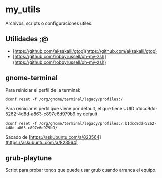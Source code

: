 # my_utils

Archivos, scripts o configuraciones utiles.

## Utilidades ;@

- [https://github.com/aksakalli/gtop](https://github.com/aksakalli/gtop)
- [https://github.com/robbyrussell/oh-my-zsh](https://github.com/robbyrussell/oh-my-zsh)

## gnome-terminal

Para reiniciar el perfil de la terminal:

```dconf reset -f /org/gnome/terminal/legacy/profiles:/```

Para reiniciar el perfil que viene por default, el que tiene UUID b1dcc9dd-5262-4d8d-a863-c897e6d979b9 by default

```dconf reset -f /org/gnome/terminal/legacy/profiles:/:b1dcc9dd-5262-4d8d-a863-c897e6d979b9/```

Sacado de [https://askubuntu.com/a/823564](https://askubuntu.com/a/823564)

## grub-playtune

Script para probar tonos que puede usar grub cuando arranca el equipo.